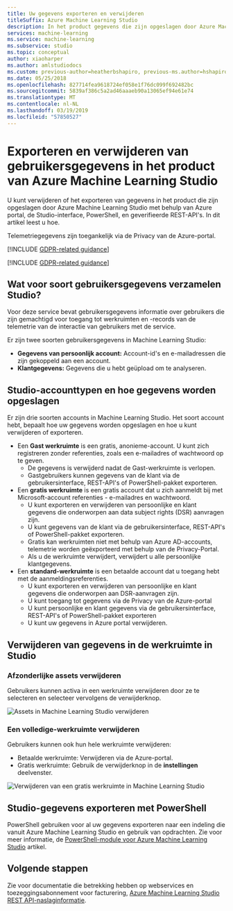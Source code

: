 ```yaml
---
title: Uw gegevens exporteren en verwijderen
titleSuffix: Azure Machine Learning Studio
description: In het product gegevens die zijn opgeslagen door Azure Machine Learning Studio is beschikbaar voor exporteren en verwijderen via de Azure-portal en via geverifieerde REST-API's. Telemetriegegevens zijn toegankelijk via de Azure-Privacy-Portal. In dit artikel ziet u hoe u.
services: machine-learning
ms.service: machine-learning
ms.subservice: studio
ms.topic: conceptual
author: xiaoharper
ms.author: amlstudiodocs
ms.custom: previous-author=heatherbshapiro, previous-ms.author=hshapiro
ms.date: 05/25/2018
ms.openlocfilehash: 827714fea9618724ef058e1f76dc099f692482bc
ms.sourcegitcommit: 5839af386c5a2ad46aaaeb90a13065ef94e61e74
ms.translationtype: MT
ms.contentlocale: nl-NL
ms.lasthandoff: 03/19/2019
ms.locfileid: "57850527"
---
```

# <a name="export-and-delete-in-product-user-data-from-azure-machine-learning-studio"></a>Exporteren en verwijderen van gebruikersgegevens in het product van Azure Machine Learning Studio

U kunt verwijderen of het exporteren van gegevens in het product die zijn opgeslagen door Azure Machine Learning Studio met behulp van Azure portal, de Studio-interface, PowerShell, en geverifieerde REST-API's. In dit artikel leest u hoe. 

Telemetriegegevens zijn toegankelijk via de Privacy van de Azure-portal. 

[!INCLUDE [GDPR-related guidance](../../../includes/gdpr-dsr-and-stp-note.md)]

[!INCLUDE [GDPR-related guidance](../../../includes/gdpr-intro-sentence.md)]

## <a name="what-kinds-of-user-data-does-studio-collect"></a>Wat voor soort gebruikersgegevens verzamelen Studio?

Voor deze service bevat gebruikersgegevens informatie over gebruikers die zijn gemachtigd voor toegang tot werkruimten en -records van de telemetrie van de interactie van gebruikers met de service.

Er zijn twee soorten gebruikersgegevens in Machine Learning Studio:
- **Gegevens van persoonlijk account:** Account-id's en e-mailadressen die zijn gekoppeld aan een account.
- **Klantgegevens:** Gegevens die u hebt geüpload om te analyseren.

## <a name="studio-account-types-and-how-data-is-stored"></a>Studio-accounttypen en hoe gegevens worden opgeslagen

Er zijn drie soorten accounts in Machine Learning Studio. Het soort account hebt, bepaalt hoe uw gegevens worden opgeslagen en hoe u kunt verwijderen of exporteren.

- Een **Gast werkruimte** is een gratis, anonieme-account. U kunt zich registreren zonder referenties, zoals een e-mailadres of wachtwoord op te geven.
    -  De gegevens is verwijderd nadat de Gast-werkruimte is verlopen.
    - Gastgebruikers kunnen gegevens van de klant via de gebruikersinterface, REST-API's of PowerShell-pakket exporteren.
- Een **gratis werkruimte** is een gratis account dat u zich aanmeldt bij met Microsoft-account referenties - e-mailadres en wachtwoord.
    - U kunt exporteren en verwijderen van persoonlijke en klant gegevens die onderworpen aan data subject rights (DSR) aanvragen zijn.
    - U kunt gegevens van de klant via de gebruikersinterface, REST-API's of PowerShell-pakket exporteren.
    - Gratis kan werkruimten niet met behulp van Azure AD-accounts, telemetrie worden geëxporteerd met behulp van de Privacy-Portal.
    - Als u de werkruimte verwijdert, verwijdert u alle persoonlijke klantgegevens.
- Een **standard-werkruimte** is een betaalde account dat u toegang hebt met de aanmeldingsreferenties.
    - U kunt exporteren en verwijderen van persoonlijke en klant gegevens die onderworpen aan DSR-aanvragen zijn.
    - U kunt toegang tot gegevens via de Privacy van de Azure-portal
    - U kunt persoonlijke en klant gegevens via de gebruikersinterface, REST-API's of PowerShell-pakket exporteren
    - U kunt uw gegevens in Azure portal verwijderen.

## <a name="delete"></a>Verwijderen van gegevens in de werkruimte in Studio 

### <a name="delete-individual-assets"></a>Afzonderlijke assets verwijderen

Gebruikers kunnen activa in een werkruimte verwijderen door ze te selecteren en selecteer vervolgens de verwijderknop.

![Assets in Machine Learning Studio verwijderen](./media/export-delete-personal-data-dsr/delete-studio-asset.png)

### <a name="delete-an-entire-workspace"></a>Een volledige-werkruimte verwijderen

Gebruikers kunnen ook hun hele werkruimte verwijderen:
- Betaalde werkruimte: Verwijderen via de Azure-portal.
- Gratis werkruimte: Gebruik de verwijderknop in de **instellingen** deelvenster.

![Verwijderen van een gratis werkruimte in Machine Learning Studio](./media/export-delete-personal-data-dsr/delete-studio-data-workspace.png)
 
## <a name="export-studio-data-with-powershell"></a>Studio-gegevens exporteren met PowerShell
PowerShell gebruiken voor al uw gegevens exporteren naar een indeling die vanuit Azure Machine Learning Studio en gebruik van opdrachten. Zie voor meer informatie, de [PowerShell-module voor Azure Machine Learning Studio](powershell-module.md) artikel.

## <a name="next-steps"></a>Volgende stappen

Zie voor documentatie die betrekking hebben op webservices en toezeggingsabonnement voor facturering, [Azure Machine Learning Studio REST API-naslaginformatie](https://docs.microsoft.com/rest/api/machinelearning/). 

